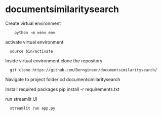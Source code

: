 # documentsimilaritysearch

Create virtual environment

        python -m venv env

activate virtual environment

      source bin/activate

Inside virtual environment clone the repository
  
      git clone https://github.com/Derngineer/documentsimilaritysearch/
Navigate to  project folder
    cd documentsimilaritysearch

Install required packages
    pip install -r requirements.txt

run streamlit UI

      streamlit run app.py
